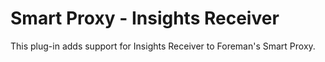 # Smart Proxy - Insights Receiver

This plug-in adds support for Insights Receiver to Foreman's Smart Proxy.
